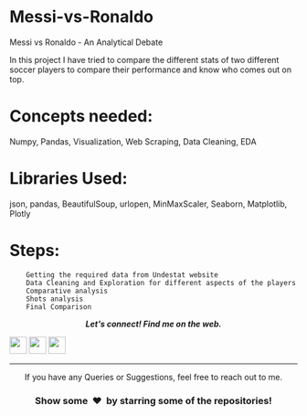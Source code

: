 # Messi-vs-Ronaldo
Messi vs Ronaldo - An Analytical Debate

In this project I have tried to compare the different stats of two different soccer players to compare their performance and know who comes out on top.

Concepts needed:
==========================

Numpy, Pandas, Visualization, Web Scraping, Data Cleaning, EDA

Libraries Used:
==========================

json, pandas, BeautifulSoup, urlopen, MinMaxScaler, Seaborn, Matplotlib, Plotly

Steps:
==========================
```
    Getting the required data from Undestat website
    Data Cleaning and Exploration for different aspects of the players
    Comparative analysis
    Shots analysis
    Final Comparison
```

 <p align="center">
  <b><i>Let's connect! Find me on the web.</i></b>

[<img  height="30" src="https://img.shields.io/badge/twitter-%231DA1F2.svg?&style=for-the-badge&logo=twitter&logoColor=white" />][twitter]
[<img height="30" src = "https://img.shields.io/badge/Youtube-%23E4405F.svg?&style=for-the-badge&logo=Youtube&logoColor=white">][Youtube] 
[<img height="30" src="https://img.shields.io/badge/linkedin-blue.svg?&style=for-the-badge&logo=linkedin&logoColor=white" />][LinkedIn]
<br />
<hr />

[twitter]: https://twitter.com/ajaynair710
[youtube]: https://www.youtube.com/channel/UCgFMskCHWaSbGIwrWqHZOKg
[linkedin]: https://www.linkedin.com/in/ajayprakashnair/

   <p align="center">
If you have any Queries or Suggestions, feel free to reach out to me.

<h3 align="center">Show some &nbsp;❤️&nbsp; by starring some of the repositories!</h3>